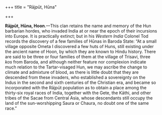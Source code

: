 +++
title = "Rājpūt, Hūna"

+++

**Rājpūt, Hūna, Hoon**.—This clan retains the name and memory of the Hun barbarian hordes, who invaded India at or near the epoch of their incursions into Europe. It is practically extinct; but in his *Western India* Colonel Tod records the discovery of a few families of Hūnas in Baroda State: “At a small village opposite Ometa I discovered a few huts of Huns, still existing under the ancient name of Hoon, by which they are known to Hindu history. There are said to be three or four families of them at the village of Trisavi, three *kos* from Baroda, and although neither feature nor complexion indicate much relation to the Tartar-visaged Hun, we may ascribe the change to climate and admixture of blood, as there is little doubt that they are descended from these invaders, who established a sovereignty on the Indus in the second and sixth centuries of the Christian era, and became so incorporated with the Rājpūt population as to obtain a place among the thirty-six royal races of India, together with the Gete, the Kāthi, and other tribes of the Sacae from Central Asia, whose descendants still occupy the land of the sun-worshipping Saura or Chaura, no doubt one of the same race.” 

